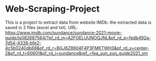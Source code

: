 # Web-Scraping-Project
This is a project to extract data from website IMDb. 
the extracted data is saved in 2 files (excel and txt).
URL: https://www.imdb.com/sundance/sundance-2021-movie-guide/ls082687564/?pf_rd_m=A2FGELUUNOQJNL&pf_rd_p=fedb492a-7d54-4338-bfe2-4c5b0240db68&pf_rd_r=BGJ6Z8904F4P3FMKTWH3&pf_rd_s=center-2&pf_rd_t=60601&pf_rd_i=sundance&ref_=fea_sun_sun_guide2021_sm
